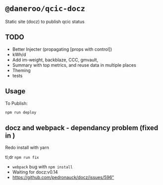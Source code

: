 # `@daneroo/qcic-docz`

Static site  (docz) to publish qcic status

## TODO

- Better Injecter (propagating [props with control])
- kWh/d
- Add im-weight, backblaze, CCC, gmvault,
- Summary with top metrics, and reuse data in multiple places
- Theming
- tests

## Usage

To Publish:

```bash
npm run deploy
```

## docz and webpack - dependancy problem (fixed in )

Redo install with yarn

tl;dr  `npm run fix`  

- `webpack` bug with `npm install`  
- Waiting for docz:v0.14 
- <https://github.com/pedronauck/docz/issues/596">

